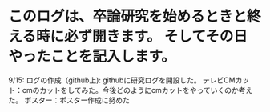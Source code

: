 <h1>このログは、卒論研究を始めるときと終える時に必ず開きます。
そしてその日やったことを記入します。</h1>

<body>
  9/15:
    ログの作成（github上): githubに研究ログを開設した。
    テレビCMカット：cmのカットをしてみた。今後どのようにcmカットをやっていくのか考えた。
    ポスター：ポスター作成に努めた
</body>
